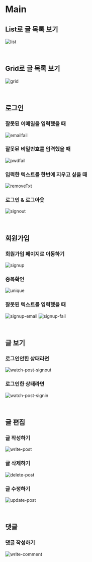 # Main

## List로 글 목록 보기

![list](./assets/list.gif)

</br>

## Grid로 글 목록 보기

![grid](./assets/grid.gif)

</br>

## 로그인

### 잘못된 이메일을 입력했을 때

![emailfail](./assets/emailfail.png)

### 잘못된 비밀번호를 입력했을 때

![pwdfail](./assets/pwdfail.png)

### 입력한 텍스트를 한번에 지우고 싶을 때

![removeTxt](./assets/removeTxt.gif)

### 로그인 & 로그아웃

![signout](./assets/signout.gif)

</br>

## 회원가입

### 회원가입 페이지로 이동하기

![signup](./assets/signup.gif)

### 중복확인

![unique](./assets/unique.gif)

### 잘못된 텍스트를 입력했을 때

![signup-email](./assets/signup-email.png)
![signup-fail](./assets/signup-fail.png)

</br>

## 글 보기

### 로그인안한 상태라면

![watch-post-signout](./assets/watch-post-signout.gif)

### 로그인한 상태라면

![watch-post-signin](./assets/watch-post-signin.gif)

</br>

## 글 편집

### 글 작성하기

![write-post](./assets/write-post.gif)

### 글 삭제하기

![delete-post](./assets/delete-post.gif)

### 글 수정하기

![update-post](./assets/update-post.gif)

</br>

## 댓글

### 댓글 작성하기

![write-comment](./assets/write-comment.gif)
